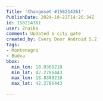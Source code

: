 ```yaml
---
Title: 'Changeset #158214361'
PublishDate: 2024-10-22T14:26:34Z
id: 158214361
user: Znaika
comment: Updated a city_gate
created_by: Every Door Android 5.2
tags:
- Montenegro
- Budva
bbox:
  min_lon: 18.8388218
  min_lat: 42.2786443
  max_lon: 18.8388218
  max_lat: 42.2786443

---
```

